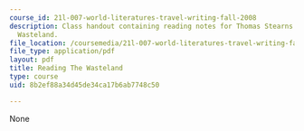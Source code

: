 ```yaml
---
course_id: 21l-007-world-literatures-travel-writing-fall-2008
description: Class handout containing reading notes for Thomas Stearns Eliot's The
  Wasteland.
file_location: /coursemedia/21l-007-world-literatures-travel-writing-fall-2008/8b2ef88a34d45de34ca17b6ab7748c50_thewasteland_3.pdf
file_type: application/pdf
layout: pdf
title: Reading The Wasteland
type: course
uid: 8b2ef88a34d45de34ca17b6ab7748c50

---
```

None